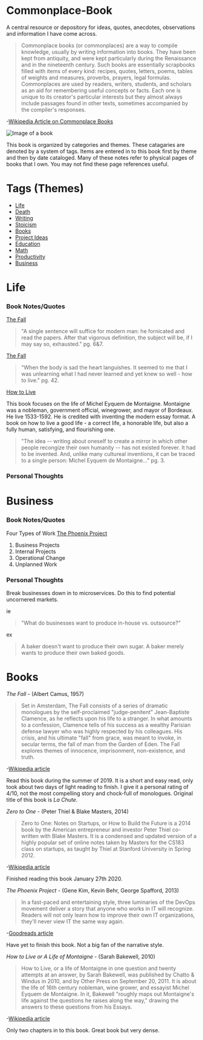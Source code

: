 # Commonplace-Book
A central resource or depository for ideas, quotes, anecdotes, observations and information I have come across.


>Commonplace books (or commonplaces) are a way to compile knowledge, usually by writing information into books. They have been kept from antiquity, and were kept particularly during the Renaissance and in the nineteenth century. Such books are essentially scrapbooks filled with items of every kind: recipes, quotes, letters, poems, tables of weights and measures, proverbs, prayers, legal formulas. Commonplaces are used by readers, writers, students, and scholars as an aid for remembering useful concepts or facts. Each one is unique to its creator's particular interests but they almost always include passages found in other texts, sometimes accompanied by the compiler's responses.

-[Wikipedia Article on Commonplace Books](https://en.wikipedia.org/wiki/Commonplace_book)


![Image of a book](https://www.starofthesea.net/wp-content/uploads/2016/06/OpenBook2-300x189.png)

This book is organized by categories and themes.  These catagaries are denoted by a system of tags.
Items are entered in to this book first by theme and then by date cataloged.
Many of these notes refer to physical pages of books that I own.  You may not find these page references useful.

Tags (Themes)
=================
* [Life](#life)
* [Death](#death)
* [Writing](#writing)
* [Stoicism](#stoicism)
* [Books](#books)
* [Project Ideas](#project-ideas)
* [Education](#education)
* [Math](#math)
* [Productivity](#productivity)
* [Business](#business)


<a name="life"></a>Life
====================

### Book Notes/Quotes

[The Fall](#albert-camus-fall)
>"A single sentence will suffice for modern man: he fornicated and read the papers.  After that vigorous definition, the subject will be, if I may say so, exhausted."  pg. 6&7.


[The Fall](#albert-camus-fall)
>"When the body is sad the heart languishes.  It seemed to me that I was unlearning what I had never learned and yet knew so well - how to live."  pg. 42.

[How to Live](#how-to-live-montaigne)

This book focuses on the life of Michel Eyquem de Montaigne.  Montaigne was a nobleman, government official, winegrower, and mayor of Bordeaux.  He live 1533-1592.  He is credited with inventing the modern essay format.
A book on how to live a good life - a correct life, a honorable life, but also a fully human, satisfying, and flourishing one.
> "The idea -- writing about oneself to create a mirror in which other people recongize their own humanity -- has not existed forever.  It had to be invented.  And, unlike many cultureal inventions, it can be traced to a single person: Michel Eyquem de Montaigne..."  pg. 3.



### Personal Thoughts


<a name="business"></a>Business
===================

### Book Notes/Quotes

Four Types of Work [The Phoenix Project](#phoenix-project-book)
1. Business Projects
2. Internal Projects
3. Operational Change
4. Unplanned Work

### Personal Thoughts

Break businesses down in to microservices.  Do this to find potential uncornered markets.

ie
>"What do businesses want to produce in-house vs. outsource?"

ex
>A baker doesn't want to produce their own sugar.  A baker merely wants to produce their own baked goods.

<a name="books"></a>Books
===================
<a name="albert-camus-fall"></a>*The Fall* - (Albert Camus, 1957)
> Set in Amsterdam, The Fall consists of a series of dramatic monologues by the self-proclaimed "judge-penitent" Jean-Baptiste Clamence, as he reflects upon his life to a stranger. In what amounts to a confession, Clamence tells of his success as a wealthy Parisian defense lawyer who was highly respected by his colleagues. His crisis, and his ultimate "fall" from grace, was meant to invoke, in secular terms, the fall of man from the Garden of Eden. The Fall explores themes of innocence, imprisonment, non-existence, and truth. 

-[Wikipedia article](https://en.wikipedia.org/wiki/The_Fall_(Camus_novel))

Read this book during the summer of 2019.  It is a short and easy read, only took about two days of light reading to finish.
I give it a personal rating of 4/10, not the most compelling story and chock-full of monologues.  Original title of this book is *La Chute*.

<a name="zero-to-one"></a>*Zero to One* - (Peter Thiel & Blake Masters, 2014)
> Zero to One: Notes on Startups, or How to Build the Future is a 2014 book by the American entrepreneur and investor Peter Thiel co-written with Blake Masters. It is a condensed and updated version of a highly popular set of online notes taken by Masters for the CS183 class on startups, as taught by Thiel at Stanford University in Spring 2012.

-[Wikipedia article](https://en.wikipedia.org/wiki/Zero_to_One)

Finished reading this book January 27th 2020.


<a name="phoenix-project-book"></a>*The Phoenix Project* - (Gene Kim, Kevin Behr, George Spafford, 2013)
> In a fast-paced and entertaining style, three luminaries of the DevOps movement deliver a story that anyone who works in IT will recognize. Readers will not only learn how to improve their own IT organizations, they'll never view IT the same way again.

-[Goodreads article](https://www.goodreads.com/book/show/17255186-the-phoenix-project)

Have yet to finish this book.  Not a big fan of the narrative style.


<a name="how-to-live"></a>*How to Live or A Life of Montaigne* - (Sarah Bakewell, 2010)
> How to Live, or a life of Montaigne in one question and twenty attempts at an answer, by Sarah Bakewell, was published by Chatto & Windus in 2010, and by Other Press on September 20, 2011. It is about the life of 16th century nobleman, wine grower, and essayist Michel Eyquem de Montaigne. In it, Bakewell "roughly maps out Montaigne's life against the questions he raises along the way," drawing the answers to these questions from his Essays.

-[Wikipedia article](https://en.wikipedia.org/wiki/How_to_Live_(biography))

Only two chapters in to this book.  Great book but very dense.
